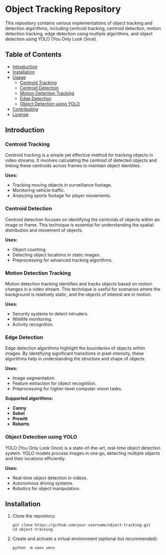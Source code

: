 
</head>
<body>

<h1>Object Tracking Repository</h1>

<p>This repository contains various implementations of object tracking and detection algorithms, including centroid tracking, centroid detection, motion detection tracking, edge detection using multiple algorithms, and object detection using YOLO (You Only Look Once).</p>

<h2>Table of Contents</h2>
<ul>
    <li><a href="#introduction">Introduction</a></li>
    <li><a href="#installation">Installation</a></li>
    <li><a href="#usage">Usage</a>
        <ul>
            <li><a href="#centroid-tracking">Centroid Tracking</a></li>
            <li><a href="#centroid-detection">Centroid Detection</a></li>
            <li><a href="#motion-detection-tracking">Motion Detection Tracking</a></li>
            <li><a href="#edge-detection">Edge Detection</a></li>
            <li><a href="#object-detection-using-yolo">Object Detection using YOLO</a></li>
        </ul>
    </li>
    <li><a href="#contributing">Contributing</a></li>
    <li><a href="#license">License</a></li>
</ul>

<h2 id="introduction">Introduction</h2>

<h3 id="centroid-tracking">Centroid Tracking</h3>
<p>Centroid tracking is a simple yet effective method for tracking objects in video streams. It involves calculating the centroid of detected objects and linking these centroids across frames to maintain object identities.</p>
<p><strong>Uses:</strong></p>
<ul>
    <li>Tracking moving objects in surveillance footage.</li>
    <li>Monitoring vehicle traffic.</li>
    <li>Analyzing sports footage for player movements.</li>
</ul>

<h3 id="centroid-detection">Centroid Detection</h3>
<p>Centroid detection focuses on identifying the centroids of objects within an image or frame. This technique is essential for understanding the spatial distribution and movement of objects.</p>
<p><strong>Uses:</strong></p>
<ul>
    <li>Object counting.</li>
    <li>Detecting object locations in static images.</li>
    <li>Preprocessing for advanced tracking algorithms.</li>
</ul>

<h3 id="motion-detection-tracking">Motion Detection Tracking</h3>
<p>Motion detection tracking identifies and tracks objects based on motion changes in a video stream. This technique is useful for scenarios where the background is relatively static, and the objects of interest are in motion.</p>
<p><strong>Uses:</strong></p>
<ul>
    <li>Security systems to detect intruders.</li>
    <li>Wildlife monitoring.</li>
    <li>Activity recognition.</li>
</ul>

<h3 id="edge-detection">Edge Detection</h3>
<p>Edge detection algorithms highlight the boundaries of objects within images. By identifying significant transitions in pixel intensity, these algorithms help in understanding the structure and shape of objects.</p>
<p><strong>Uses:</strong></p>
<ul>
    <li>Image segmentation.</li>
    <li>Feature extraction for object recognition.</li>
    <li>Preprocessing for higher-level computer vision tasks.</li>
</ul>
<p><strong>Supported algorithms:</strong></p>
<ul>
    <li><strong>Canny</strong></li>
    <li><strong>Sobel</strong></li>
    <li><strong>Prewitt</strong></li>
    <li><strong>Roberts</strong></li>
</ul>

<h3 id="object-detection-using-yolo">Object Detection using YOLO</h3>
<p>YOLO (You Only Look Once) is a state-of-the-art, real-time object detection system. YOLO models process images in one go, detecting multiple objects and their locations efficiently.</p>
<p><strong>Uses:</strong></p>
<ul>
    <li>Real-time object detection in videos.</li>
    <li>Autonomous driving systems.</li>
    <li>Robotics for object manipulation.</li>
</ul>

<h2 id="installation">Installation</h2>

<ol>
    <li>Clone the repository:
        <pre><code>git clone https://github.com/your-username/object-tracking.git
cd object-tracking
</code></pre>
    </li>
    <li>Create and activate a virtual environment (optional but recommended):
        <pre><code>python -m venv venv
